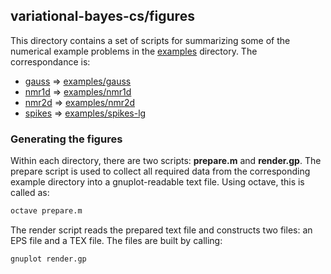 
## variational-bayes-cs/figures

This directory contains a set of scripts for summarizing some of the
numerical example problems in the [examples](../examples) directory.
The correspondance is:

 * [gauss](gauss) => [examples/gauss](../examples/gauss)
 * [nmr1d](nmr1d) => [examples/nmr1d](../examples/nmr1d)
 * [nmr2d](nmr2d) => [examples/nmr2d](../examples/nmr2d)
 * [spikes](spikes) => [examples/spikes-lg](../examples/spikes-lg)

### Generating the figures

Within each directory, there are two scripts: **prepare.m** and **render.gp**.
The prepare script is used to collect all required data from the corresponding
example directory into a gnuplot-readable text file. Using octave, this is
called as:

```bash
octave prepare.m
```

The render script reads the prepared text file and constructs two files:
an EPS file and a TEX file. The files are built by calling:

```bash
gnuplot render.gp
```

